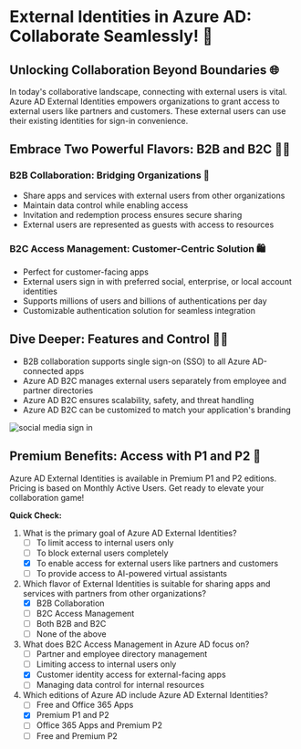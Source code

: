 
# External Identities in Azure AD: Collaborate Seamlessly! 🤝

## Unlocking Collaboration Beyond Boundaries 🌐

In today's collaborative landscape, connecting with external users is vital. Azure AD External Identities empowers organizations to grant access to external users like partners and customers. These external users can use their existing identities for sign-in convenience.

## Embrace Two Powerful Flavors: B2B and B2C 🍦🎉

### B2B Collaboration: Bridging Organizations 🤝

- Share apps and services with external users from other organizations
- Maintain data control while enabling access
- Invitation and redemption process ensures secure sharing
- External users are represented as guests with access to resources

### B2C Access Management: Customer-Centric Solution 🛍️

- Perfect for customer-facing apps
- External users sign in with preferred social, enterprise, or local account identities
- Supports millions of users and billions of authentications per day
- Customizable authentication solution for seamless integration

## Dive Deeper: Features and Control 🏊‍♀️

- B2B collaboration supports single sign-on (SSO) to all Azure AD-connected apps
- Azure AD B2C manages external users separately from employee and partner directories
- Azure AD B2C ensures scalability, safety, and threat handling
- Azure AD B2C can be customized to match your application's branding

![social media sign in](https://learn.microsoft.com/en-us/training/wwl-sci/explore-basic-services-identity-types/media/customized-screen.png)
## Premium Benefits: Access with P1 and P2 🌟

Azure AD External Identities is available in Premium P1 and P2 editions. Pricing is based on Monthly Active Users. Get ready to elevate your collaboration game!

**Quick Check:**

1. What is the primary goal of Azure AD External Identities?
   - [ ] To limit access to internal users only
   - [ ] To block external users completely
   - [x] To enable access for external users like partners and customers
   - [ ] To provide access to AI-powered virtual assistants

2. Which flavor of External Identities is suitable for sharing apps and services with partners from other organizations?
   - [x] B2B Collaboration
   - [ ] B2C Access Management
   - [ ] Both B2B and B2C
   - [ ] None of the above

3. What does B2C Access Management in Azure AD focus on?
   - [ ] Partner and employee directory management
   - [ ] Limiting access to internal users only
   - [x] Customer identity access for external-facing apps
   - [ ] Managing data control for internal resources

4. Which editions of Azure AD include Azure AD External Identities?
   - [ ] Free and Office 365 Apps
   - [x] Premium P1 and P2
   - [ ] Office 365 Apps and Premium P2
   - [ ] Free and Premium P2